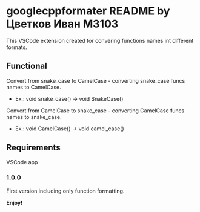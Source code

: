 # googlecppformater README by Цветков Иван M3103

This VSCode extension created for convering functions names int different formats.

## Functional
Convert from snake_case to CamelCase - converting snake_case funcs names to CamelCase.
- Ex.: void snake_case() -> void SnakeCase()

Convert from CamelCase to snake_case - converting CamelCase funcs names to snake_case.
- Ex.: void CamelCase() -> void camel_case()


## Requirements

VSCode app

### 1.0.0
First version including only function formatting.

**Enjoy!**
